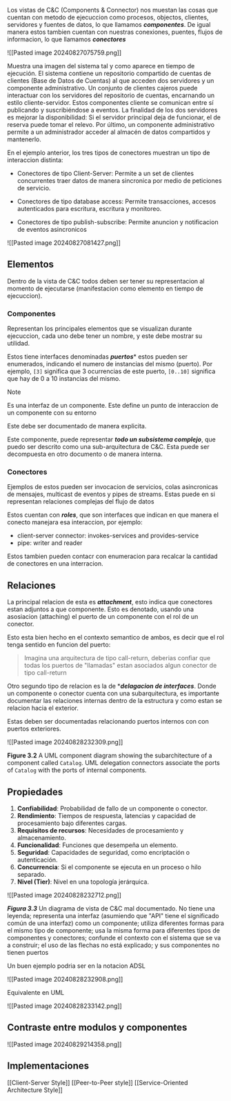 Los vistas de C&C (Components & Connector) nos muestan las cosas que cuentan con metodo de ejecuccion como procesos, objectos, clientes, servidores y fuentes de datos, lo que llamamos ***componentes***. De igual manera estos tambien cuentan con nuestras conexiones, puentes, flujos de informacion, lo que llamamos ***conectores***

![[Pasted image 20240827075759.png]]

 Muestra una imagen del sistema tal y como aparece en tiempo de ejecución. El sistema contiene un repositorio compartido de cuentas de clientes (Base de Datos de Cuentas) al que acceden dos servidores y un componente administrativo. Un conjunto de clientes cajeros puede interactuar con los servidores del repositorio de cuentas, encarnando un estilo cliente-servidor. Estos componentes cliente se comunican entre sí publicando y suscribiéndose a eventos. La finalidad de los dos servidores es mejorar la disponibilidad: Si el servidor principal deja de funcionar, el de reserva puede tomar el relevo. Por último, un componente administrativo permite a un administrador acceder al almacén de datos compartidos y mantenerlo.

En el ejemplo anterior, los tres tipos de conectores muestran un tipo de interaccion distinta:

- Conectores de tipo Client-Server: Permite a un set de clientes concurrentes traer datos de manera sincronica por medio de peticiones de servicio.

- Conectores de tipo database access: Permite transacciones, accesos autenticados para escritura, escritura y monitoreo.

- Conectores de tipo publish-subscribe: Permite anuncion y notificacion de eventos asincronicos


![[Pasted image 20240827081427.png]]
## Elementos 

Dentro de la vista de C&C todos deben ser tener su representacion al momento de ejecutarse (manifestacion como elemento en tiempo de ejecuccion).

### Componentes
Representan los principales elementos que se visualizan durante ejecuccion, cada uno debe tener un nombre, y este debe mostrar su utilidad.

Estos tiene interfaces denominadas ***puertos**** estos pueden ser enumerados, indicando el numero de instancias del mismo (puerto). Por ejemplo, `[3]` significa que 3 ocurrencias de este puerto, `[0..10]` significa que hay de 0 a 10 instancias del mismo.

>[!NOTE]
>Es una interfaz de un componente. Este define un punto de interaccion de un componente con su entorno

Este debe ser documentado de manera explicita.

Este componente, puede representar ***todo un subsistema complejo***, que puedo ser descrito como una sub-arquitectura de C&C. Esta puede ser decompuesta en otro documento o de manera interna.

### Conectores
Ejemplos de estos pueden ser invocacion de servicios, colas asincronicas de mensajes, multicast de eventos y pipes de streams. Estas puede en si representan relaciones complejas del flujo de datos 

Estos cuentan con ***roles***, que son interfaces que indican en que manera el conecto manejara esa interaccion, por ejemplo:

- client-server connector: invokes-services and provides-service 
- pipe: writer and reader

Estos tambien pueden contacr con enumeracion para recalcar la cantidad de conectores en una interracion.

## Relaciones

La principal relacion de esta es ***attachment***, esto indica que conectores estan adjuntos a que componente. Esto es denotado, usando una asosiacion (attaching) el puerto de un componente con el rol de un conector.

Esto esta bien hecho en el contexto semantico de ambos, es decir que el rol tenga sentido en funcion del puerto:

> Imagina una arquitectura de tipo call-return, deberias confiar que todas los puertos de "llamadas" estan asociados algun conector de tipo call-return

Otro segundo tipo de relacion es la de ****delagacion de interfaces***. Donde un componente o conector cuenta con una subarquitectura, es importante documentar las relaciones internas dentro de la estructura y como estan se relacion hacia el exterior.

Estas deben ser documentadas relacionando puertos internos con con puertos exteriores.

![[Pasted image 20240828232309.png]]

**Figure 3.2** A UML component diagram showing the subarchitecture of a component called `Catalog`. UML delegation connectors associate the ports of `Catalog` with the ports of internal components.

## Propiedades

1. **Confiabilidad**: Probabilidad de fallo de un componente o conector.
2. **Rendimiento**: Tiempos de respuesta, latencias y capacidad de procesamiento bajo diferentes cargas.
3. **Requisitos de recursos**: Necesidades de procesamiento y almacenamiento.
4. **Funcionalidad**: Funciones que desempeña un elemento.
5. **Seguridad**: Capacidades de seguridad, como encriptación o autenticación.
6. **Concurrencia**: Si el componente se ejecuta en un proceso o hilo separado.
7. **Nivel (Tier)**: Nivel en una topología jerárquica.


![[Pasted image 20240828232712.png]]

***Figura 3.3*** Un diagrama de vista de C&C mal documentado. No tiene una leyenda; representa una interfaz (asumiendo que "API" tiene el significado común de una interfaz) como un componente; utiliza diferentes formas para el mismo tipo de componente; usa la misma forma para diferentes tipos de componentes y conectores; confunde el contexto con el sistema que se va a construir; el uso de las flechas no está explicado; y sus componentes no tienen puertos

Un buen ejemplo podria ser en la notacion ADSL

![[Pasted image 20240828232908.png]]

Equivalente en UML

![[Pasted image 20240828233142.png]]
## Contraste entre modulos y componentes

![[Pasted image 20240829214358.png]]


## Implementaciones 

[[Client-Server Style]]
[[Peer-to-Peer style]]
[[Service-Oriented Architecture Style]]
